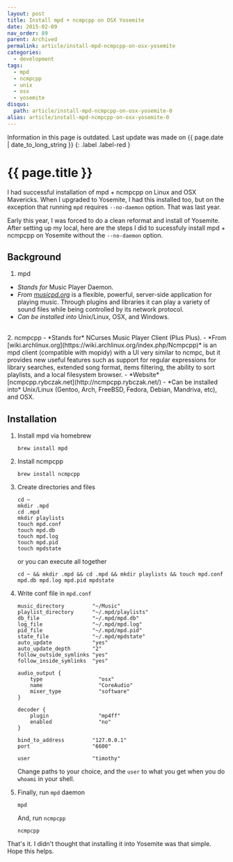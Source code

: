 ```yaml
---
layout: post
title: Install mpd + ncmpcpp on OSX Yosemite
date: 2015-02-09
nav_order: 89
parent: Archived
permalink: article/install-mpd-ncmpcpp-on-osx-yosemite
categories:
  - development
tags:
  - mpd
  - ncmpcpp
  - unix
  - osx
  - yosemite
disqus:
  path: article/install-mpd-ncmpcpp-on-osx-yosemite-0
alias: article/install-mpd-ncmpcpp-on-osx-yosemite-0
---
```


Information in this page is outdated. Last update was made on {{ page.date | date_to_long_string }}
{: .label .label-red }

# {{ page.title }}

I had successful installation of mpd + ncmpcpp on Linux and OSX Mavericks.  When I upgraded to Yosemite, I had this installed too, but on the exception that running `mpd` requires `--no-daemon` option.  That was last year.

Early this year, I was forced to do a clean reformat and install of Yosemite.  After setting up my local, here are the steps I did to sucessfuly install mpd + ncmpcpp on Yosemite without the `--no-daemon` option.

## Background
1. mpd
  - *Stands for* Music Player Daemon.
  - *From [musicpd.org](http://www.musicpd.org/)* is a flexible, powerful, server-side application for playing music. Through plugins and libraries it can play a variety of sound files while being controlled by its network protocol.
  - *Can be installed into* Unix/Linux, OSX, and Windows.
<br>
2. ncmpcpp
  - *Stands for* NCurses Music Player Client (Plus Plus).
  - *From [wiki.archlinux.org](https://wiki.archlinux.org/index.php/Ncmpcpp)* is an mpd client (compatible with mopidy) with a UI very similar to ncmpc, but it provides new useful features such as support for regular expressions for library searches, extended song format, items filtering, the ability to sort playlists, and a local filesystem browser.
  - *Website* [ncmpcpp.rybczak.net](http://ncmpcpp.rybczak.net/)
  - *Can be installed into* Unix/Linux (Gentoo, Arch, FreeBSD, Fedora, Debian, Mandriva, etc), and OSX.

## Installation

1.  Install mpd via homebrew

    ~~~
    brew install mpd
    ~~~

2.  Install ncmpcpp

    ~~~
    brew install ncmpcpp
    ~~~

3.  Create directories and files

    ~~~
    cd ~
    mkdir .mpd
    cd .mpd
    mkdir playlists
    touch mpd.conf
    touch mpd.db
    touch mpd.log
    touch mpd.pid
    touch mpdstate
    ~~~

    or you can execute all together

    ~~~
    cd ~ && mkdir .mpd && cd .mpd && mkdir playlists && touch mpd.conf mpd.db mpd.log mpd.pid mpdstate
    ~~~

4.  Write conf file in `mpd.conf`

    ~~~
    music_directory         "~/Music"
    playlist_directory      "~/.mpd/playlists"
    db_file                 "~/.mpd/mpd.db"
    log_file                "~/.mpd/mpd.log"
    pid_file                "~/.mpd/mpd.pid"
    state_file              "~/.mpd/mpdstate"
    auto_update             "yes"
    auto_update_depth       "2"
    follow_outside_symlinks "yes"
    follow_inside_symlinks  "yes"

    audio_output {
        type                  "osx"
        name                  "CoreAudio"
        mixer_type            "software"
    }

    decoder {
        plugin                "mp4ff"
        enabled               "no"
    }

    bind_to_address         "127.0.0.1"
    port                    "6600"
    
    user                    "timothy"
    ~~~

    Change paths to your choice, and the `user` to what you get when you do `whoami` in your shell.

5.  Finally, run `mpd` daemon

    ~~~
    mpd
    ~~~

    And, run `ncmpcpp`

    ~~~
    ncmpcpp
    ~~~

That's it.  I didn't thought that installing it into Yosemite was that simple. Hope this helps.
